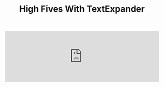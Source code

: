 ﻿---
layout: podcast
title: High Fives With TextExpander
description: In this episode we talk with Mike Burda, head sales guy at Smile, the company behind TextExpander.
coverImage: ./img/podcast/podcast-image-27.jpg
refLink: leadiq.com

audioLinks: https://w.soundcloud.com/player/?url=https%3A%2F%2Fapi.soundcloud.com%2Ftracks%2F296727873&amp;auto_play=false&amp;show_artwork=true&amp;visual=true&amp;origin=twitter
webImage: ./img/podcast/video-img/image-27.png
---

<iframe width="100%" height="166" scrolling="no" frameborder="no" src="https://w.soundcloud.com/player/?url=https%3A%2F%2Fapi.soundcloud.com%2Ftracks%2F296727873&amp;auto_play=false&amp;show_artwork=true&amp;visual=true&amp;origin=twitter"></iframe>